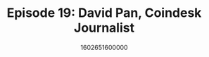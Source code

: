 ---
templateKey: podcast-episode
public: true
url: podcast/episode-19-david-pan
title: " Episode 19: David Pan, Coindesk Journalist "
description:  Go down the rabbit hole with David Pan, a business journalist for Coindesk covering global stories on blockchain and crypto. A great conversation on Hong Kong’s new national security law, how China is fueling blockchain growth, press censorship in the digital age, and if TikTok is a privacy threat. 
date: 1602651600000
featuredimage: /img/podcast/EpisodeHeader_Website_DPan.jpg
socialimage: https://www.orchid.com/img/podcast/EpisodeHeader_DPan.png
platformurls:
 - https://podcasts.apple.com/us/podcast/hong-kongs-national-security-law-new-stablecoin-economy/id1516705670?i=1000494748740
 - https://open.spotify.com/episode/5ecWKYDHfvy8Idh1qJeofb
 - https://www.stitcher.com/show/follow-the-white-rabbit/episode/hong-kongs-national-security-law-and-new-stablecoin-economy-with-david-pan-78572610
 - https://www.deezer.com/us/episode/252773962
 - https://www.podbean.com/media/share/dir-nf3mj-b3375e2
 - https://tunein.com/podcasts/Technology-Podcasts/Follow-the-White-Rabbit-p1330281/?topicId=158010022
---